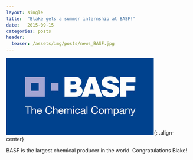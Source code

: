 ```yaml
---
layout: single
title:  "Blake gets a summer internship at BASF!"
date:   2015-09-15
categories: posts
header:
  teaser: /assets/img/posts/news_BASF.jpg
---
```


![basf](/assets/img/posts/news_BASF.jpg){: .align-center}

BASF is the largest chemical producer in the world. Congratulations Blake!
